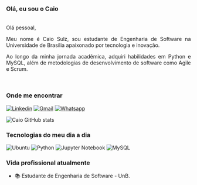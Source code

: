 ### Olá, eu sou o Caio
</br>
<div style="text-align: justify">
  Olá pessoal,

Meu nome é Caio Sulz, sou estudante de Engenharia de Software na Universidade de Brasília apaixonado por tecnologia e inovação.

Ao longo da minha jornada acadêmica, adquiri habilidades em Python e MySQL, além de metodologias de desenvolvimento de software como Agile e Scrum.

</br>

### Onde me encontrar

[![Linkedin](https://img.shields.io/badge/LinkedIn-0077B5?style=for-the-badge&logo=linkedin&logoColor=white)](https://www.linkedin.com/in/caio-sulz-83bab4234/)
[![Gmail](https://img.shields.io/badge/Gmail-D14836?style=for-the-badge&logo=gmail&logoColor=white)](mailto:caiosulz14@gmail.com)
[![Whatsapp](https://img.shields.io/badge/WhatsApp-25D366?style=for-the-badge&logo=whatsapp&logoColor=white)](https://api.whatsapp.com/send?phone=5561999150785&text=Ol%C3%A1%2C%20Caio.%20Te%20encontrei%20pelo%20GitHub%20e%20gostaria%20de%20falar%20com%20voc%C3%AA.%20)

![Caio GitHub stats](https://github-readme-stats.vercel.app/api?username=CaioSulz&show_icons=true&theme=radical)

### Tecnologias do meu dia a dia
![Ubuntu](https://img.shields.io/badge/Ubuntu-E95420?style=for-the-badge&logo=ubuntu&logoColor=white)
![Python](https://img.shields.io/badge/Python-14354C?style=for-the-badge&logo=python&logoColor=white)
![Jupyter Notebook](https://img.shields.io/badge/jupyter-%23FA0F00.svg?style=for-the-badge&logo=jupyter&logoColor=white)
![MySQL](https://img.shields.io/badge/MySQL-005C84?style=for-the-badge&logo=mysql&logoColor=white)

<!-- ![Top Langs](https://github-readme-stats.vercel.app/api/top-langs/?username=CaioSulz&layout=compact)] -->

### Vida profissional atualmente

- :books: Estudante de Engenharia de Software - UnB.




